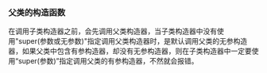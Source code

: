 ### 父类的构造函数
在调用子类构造器之前，会先调用父类构造器，当子类构造器中没有使用"super(参数或无参数)"指定调用父类构造器时，是默认调用父类的无参构造器，如果父类中包含有参构造器，却没有无参构造器，则在子类构造器中一定要使用“super(参数)”指定调用父类的有参构造器，不然就会报错。